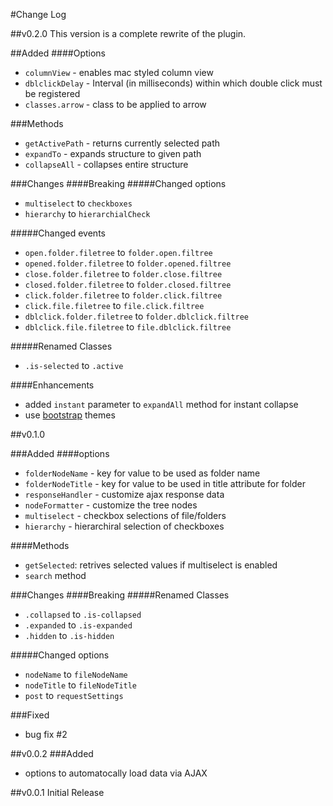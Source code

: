 #Change Log

##v0.2.0
This version is a complete rewrite of the plugin.

##Added
####Options
- `columnView` - enables mac styled column view
- `dblclickDelay` - Interval (in milliseconds) within which double click must be registered
- `classes.arrow` - class to be applied to arrow

###Methods
- `getActivePath` - returns currently selected path
- `expandTo` - expands structure to given path
- `collapseAll` - collapses entire structure

###Changes
####Breaking
#####Changed options
- `multiselect` to `checkboxes`
- `hierarchy` to `hierarchialCheck`

#####Changed events
- `open.folder.filetree` to `folder.open.filtree`
- `opened.folder.filetree` to `folder.opened.filtree`
- `close.folder.filetree` to `folder.close.filtree` 
- `closed.folder.filetree` to `folder.closed.filtree`  
- `click.folder.filetree` to `folder.click.filtree` 
- `click.file.filetree` to `file.click.filtree`  
- `dblclick.folder.filetree` to `folder.dblclick.filtree`
- `dblclick.file.filetree` to `file.dblclick.filtree`

#####Renamed Classes
- `.is-selected` to `.active`

####Enhancements
- added `instant` parameter to `expandAll` method for instant collapse
- use [bootstrap](http://getbootstrap.com) themes

##v0.1.0

###Added
####options
- `folderNodeName` - key for value to be used as folder name
- `folderNodeTitle` - key for value to be used in title attribute for folder
- `responseHandler` - customize ajax response data
- `nodeFormatter` - customize the tree nodes
- `multiselect` - checkbox selections of file/folders
- `hierarchy` - hierarchiral selection of checkboxes

####Methods
- `getSelected`: retrives selected values if multiselect is enabled
- `search` method

###Changes
####Breaking
#####Renamed Classes
- `.collapsed` to `.is-collapsed`
- `.expanded` to `.is-expanded`
- `.hidden` to `.is-hidden`

#####Changed options
- `nodeName` to `fileNodeName`
- `nodeTitle` to `fileNodeTitle`
- `post` to `requestSettings`

###Fixed
- bug fix #2


##v0.0.2
###Added
- options to automatocally load data via AJAX

##v0.0.1
Initial Release
